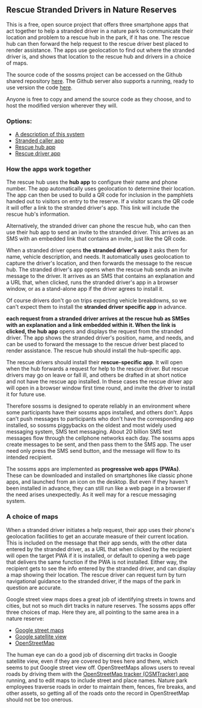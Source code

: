 <h2>Rescue Stranded Drivers in Nature Reserves</h2>

<p>This is a free, open source project that offers three smartphone apps that act together to help a stranded driver in a nature park
to communicate their location and problem to a rescue hub in the park, if it has one.  The rescue hub can then forward the help request
to the rescue driver best placed to render assistance.  The apps use geolocation to find out where the stranded driver is, and shows
that location to the rescue hub and drivers in a choice of maps.</p>

<p>The source code of the sossms project can be accessed on the Github shared repository <a href="https://github.com/tijaska/sossms">here</a>.
The Github server also supports a running, ready to use version the code <a href="https://tijaska.github.io/sossms/">here</a>.</p>

<p>Anyone is free to copy and amend the source code as they choose, and to host the modified version wherever they will.</p>

<h3>Options:</h3>

<ul>
  <li><a href="web/index.html">A description of this system</a></li>
  <li><a href="web/caller/">Stranded caller app</a></li>
  <li><a href="web/hub/">Rescue hub app</a></li>
  <li><a href="web/rescue/">Rescue driver app</a></li>
</ul>

<h3>How the apps work together</h3>

<p>The rescue hub uses the <strong>hub app</strong> to configure their name and phone number. The app automatically uses geolocation to
determine their location.  The app can then be used to build a QR code for inclusion in the pamphlets handed out to visitors on entry
to the reserve.  If a visitor scans the QR code it will offer a link to the stranded driver's app.  This link will include the rescue
hub's information.</p>

<p>Alternatively, the stranded driver can phone the rescue hub, who can then use their hub app to send an invite to the stranded driver.
This arrives as an SMS with an embedded link that contains an invite, just like the QR code.</p>

<p>When a stranded driver opens <strong>the stranded driver's app</strong> it asks them for name, vehicle description, and needs.
It automatically uses geolocation to capture the driver's location, and then forwards the message to the rescue hub. The stranded driver's
app opens when the rescue hub sends an invite message to the driver. It arrives as an SMS that contains an explanation and a URL that,
when clicked, runs the stranded driver's app in a browser window, or as a stand-alone app if the driver agrees to install it.</p>

<p>Of course drivers don't go on trips expecting vehicle breakdowns, so we can't expect them to install the
<strong>stranded driver specific app</strong> in advance.</p>

<p><strong>each request from a stranded driver arrives at the rescue hub as SMSes with an explanation and a link embedded within it.
When the link is clicked, the hub app</strong> opens and displays the request from the stranded driver. The app shows the stranded
driver's position, name, and needs, and can be used to forward the message to the rescue driver best placed to render assistance.
The rescue hub should install the hub-specific app.</p>

<p>The rescue drivers should install their <strong>rescue-specific app</strong>. It will open when the hub forwards a request for help
to the rescue driver. But rescue drivers may go on leave or fall ill, and others be drafted in at short notice and not have the rescue app
installed. In these cases the rescue driver app will open in a browser window first time round, and invite the driver to install it
for future use.</p>

<p>Therefore sossms is designed to operate reliably in an environment where some participants have their sossms apps installed, and
others don't. Apps can't push messages to participants who don't have the corresponding app installed, so sossms piggybacks on the
oldest and most widely used messaging system, SMS text messaging. About 20 billion SMS text messages flow through the cellphone networks
each day.  The sossms apps create messages to be sent, and then pass them to the SMS app. The user need only press the SMS send button,
and the message will flow to its intended recipient.</p>

<p>The sossms apps are implemented as <strong>progressive web apps (PWAs)</strong>. These can be downloaded and installed on smartphones
like classic phone apps, and launched from an icon on the desktop. But even if they haven't been installed in advance, they can still run
like a web page in a browser if the need arises unexpectedly. As it well may for a rescue messaging system.</p>

<h3>A choice of maps</h3>

<p>When a stranded driver initiates a help request, their app uses their phone's geolocation facilities to get an accurate measure of their
current location. This is included on the message that their app sends, with the other data entered by the stranded driver, as a URL that
when clicked by the recipient will open the target PWA if it is installed, or default to opening a web page that delivers the same function
if the PWA is not installed. Either way, the recipient gets to see the info entered by the stranded driver, and can display a map showing
their location. The rescue driver can request turn by turn navigational guidance to the stranded driver, if the maps of the park in question
are accurate.</p>

<p>Google street view maps does a great job of identifying streets in towns and cities, but not so much dirt tracks in nature reserves.
The sossms apps offer three choices of map. Here they are, all pointing to the same area in a nature reserve:</p>
 
<ul>
  <li><a href="https://www.google.com/maps/@-24.8084045,28.1284559,16z">Google street maps</a></li>
  <li><a href="https://www.google.com/maps/@-24.8084045,28.1284559,2112m/data=!3m1!1e3">Google satellite view</a></li>
  <li><a href="https://www.openstreetmap.org/#map=16/-24.8081/28.1292">OpenStreetMap</a></li>
</ul>

<p>The human eye can do a good job of discerning dirt tracks in Google satellite view, even if they are covered by trees here and there,
which seems to put Google street view off. OpenStreetMaps allows users to reveal roads by driving them with the
<a href="https://play.google.com/store/apps/details?id=net.osmtracker&hl=en_ZA&gl=US">OpenStreetMap tracker (OSMTracker) app</a> running,
and to edit maps to include street and place names. Nature park employees traverse roads in order to maintain them, fences, fire breaks,
and other assets, so getting all of the roads onto the record in OpenStreetMap should not be too onerous.</p>
